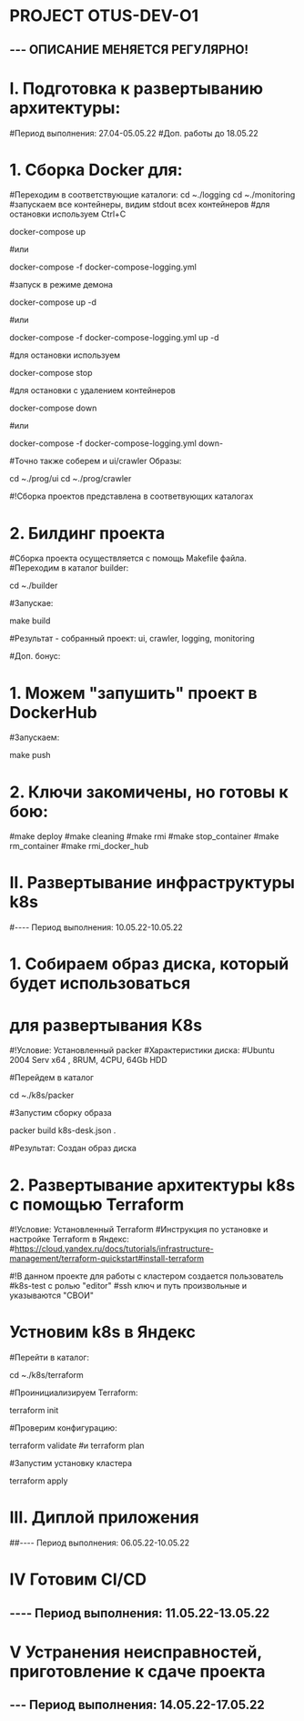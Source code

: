 # PROJECT OTUS-DEV-O1

## --- ОПИСАНИЕ МЕНЯЕТСЯ РЕГУЛЯРНО!



# I. Подготовка к развертыванию архитектуры:
#Период выполнения: 27.04-05.05.22
#Доп. работы до 18.05.22

# 1. Сборка Docker для:
#Переходим в соответствующие каталоги:
cd ~./logging 
cd ~./monitoring
#запускаем все контейнеры, видим stdout всех контейнеров
#для остановки используем Ctrl+C

docker-compose up

#или

docker-compose -f docker-compose-logging.yml

#запуск в режиме демона

docker-compose up -d

#или

docker-compose -f docker-compose-logging.yml up -d

#для остановки используем

docker-compose stop

#для остановки с удалением контейнеров

docker-compose down

#или

docker-compose -f docker-compose-logging.yml down-

#Точно также соберем и ui/crawler Образы:

cd ~./prog/ui
cd ~./prog/crawler

#!Сборка проектов представлена в соответвующих каталогах

# 2. Билдинг проекта
#Сборка проекта осуществляется с помощь Makefile файла.
#Переходим в каталог builder:

cd ~./builder

#Запускае:

make build

#Результат - собранный проект: ui, crawler, logging, monitoring

#Доп. бонус:

# 1. Можем "запушить" проект в DockerHub 
#Запускаем:

make push

# 2. Ключи закомичены, но готовы к бою:

#make deploy
#make cleaning
#make rmi
#make stop_container
#make rm_container
#make rmi_docker_hub

# II. Развертывание инфраструктуры k8s
#---- Период выполнения: 10.05.22-10.05.22

# 1. Собираем образ диска, который будет использоваться
# для развертывания K8s

#!Условие: Установленный packer
#Характеристики диска:
#Ubuntu 2004 Serv x64 , 8RUM, 4CPU, 64Gb HDD

#Перейдем в каталог 

cd ~./k8s/packer

#Запустим сборку образа

packer build k8s-desk.json .

#Результат: Создан образ диска

# 2. Развертывание архитектуры k8s c помощью Terraform
#!Условие: Установленный Terraform
#Инструкция по установке и настройке Terraform в Яндекс:
#https://cloud.yandex.ru/docs/tutorials/infrastructure-management/terraform-quickstart#install-terraform

#!В данном проекте для работы с кластером создается пользователь 
#k8s-test с ролью "editor"
#ssh ключ и путь произвольные и указываются "СВОИ"

# Устновим k8s в Яндекс
#Перейти в каталог:

cd ~./k8s/terraform

#Проинициализируем Terraform:

terraform init

#Проверим конфигурацию:

terraform validate
#и
terraform plan

#Запустим установку кластера

terraform apply

# III. Диплой приложения

##---- Период выполнения: 06.05.22-10.05.22

# IV Готовим CI/CD

## ---- Период выполнения: 11.05.22-13.05.22

# V Устранения неисправностей, приготовление к сдаче проекта

## --- Период выполнения: 14.05.22-17.05.22

